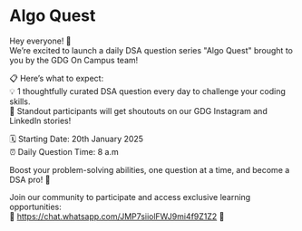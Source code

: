 # Algo Quest

Hey everyone! 🎉  
We’re excited to launch a daily DSA question series "Algo Quest" brought to you by the GDG On Campus team!  

📋 Here’s what to expect:  
💡 1 thoughtfully curated DSA question every day to challenge your coding skills.  
🥳 Standout participants will get shoutouts on our GDG Instagram and LinkedIn stories!  

🗓 Starting Date: 20th January 2025  
⏰ Daily Question Time: 8 a.m  

Boost your problem-solving abilities, one question at a time, and become a DSA pro! 🚀  

Join our community to participate and access exclusive learning opportunities:  
🔗 https://chat.whatsapp.com/JMP7siiolFWJ9mi4f9Z1Z2 🔗  
